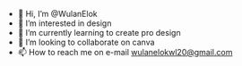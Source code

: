 - 👋 Hi, I’m @WulanElok
- 👀 I’m interested in design
- 🌱 I’m currently learning to create pro design
- 💞️ I’m looking to collaborate on canva
- 📫 How to reach me on e-mail wulanelokwl20@gmail.com

<!---
WulanElok/WulanElok is a ✨ special ✨ repository because its `README.md` (this file) appears on your GitHub profile.
You can click the Preview link to take a look at your changes.
--->

